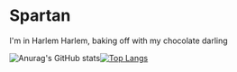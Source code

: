 ﻿# Spartan
I'm in Harlem Harlem, baking off with my chocolate darling

![Anurag's GitHub stats](https://github-readme-stats.vercel.app/api?username=anuraghazra&show_icons=true&theme=vue)[![Top Langs](https://github-readme-stats.vercel.app/api/top-langs/?username=Spartan&layout=compact)](https://github.com/anuraghazra/github-readme-stats)

